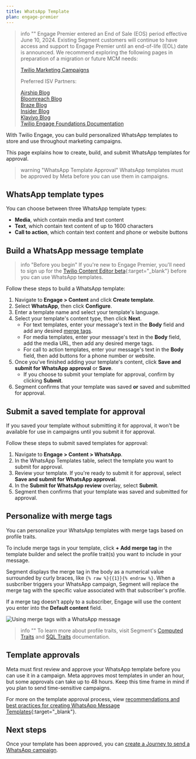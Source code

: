 ```yaml
---
title: WhatsApp Template
plan: engage-premier
---
```

> info ""
> Engage Premier entered an End of Sale (EOS) period effective  June 10, 2024. Existing Segment customers will continue to have access and support to Engage Premier until an end-of-life (EOL) date is announced. We recommend exploring the following pages in preparation of a migration or future MCM needs:
> 
>[Twilio Marketing Campaigns](https://www.twilio.com/en-us/sendgrid/marketing-campaigns)
>
>Preferred ISV Partners:
>
>[Airship Blog](https://www.twilio.com/en-us/blog/airship-integrated-customer-experience) <br>
>[Bloomreach Blog](https://www.twilio.com/en-us/blog/bloomreach-ecommerce-personalization) <br>
>[Braze Blog](https://www.twilio.com/en-us/blog/braze-conversational-marketing-campaigns) <br>
>[Insider Blog](https://www.twilio.com/en-us/blog/insider-cross-channel-customer-experience) <br>
>[Klaviyo Blog](https://www.twilio.com/en-us/blog/klaviyo-powering-smarter-digital-relationships) <br>
>[Twilio Engage Foundations Documentation](https://segment.com/docs/engage/quickstart/) <br>

With Twilio Engage, you can build personalized WhatsApp templates to store and use throughout marketing campaigns. 

This page explains how to create, build, and submit WhatsApp templates for approval.

> warning "WhatsApp Template Approval"
> WhatsApp templates must be approved by Meta before you can use them in campaigns. 

## WhatsApp template types

You can choose between three WhatsApp template types:

- **Media**, which contain media and text content
- **Text**, which contain text content of up to 1600 characters
- **Call to action**, which contain text content and phone or website buttons

## Build a WhatsApp message template

> info "Before you begin"
> If you're new to Engage Premier, you'll need to sign up for the [Twilio Content Editor beta](https://ahoy.twilio.com/messaging-content-api-request-access-1){:target="_blank"} before you can use WhatsApp templates.

Follow these steps to build a WhatsApp template:

1. Navigate to **Engage > Content** and click **Create template**.
2. Select **WhatsApp**, then click **Configure**.
3. Enter a template name and select your template's language.
4. Select your template's content type, then click **Next**.
    - For text templates, enter your message's text in the **Body** field and add any desired [merge tags](#personalize-with-merge-tags).
    - For media templates, enter your message's text in the **Body** field, add the media URL, then add any desired merge tags.
    - For call to action templates, enter your message's text in the **Body** field, then add buttons for a phone number or website. 
5. Once you've finished adding your template's content, click **Save and submit for WhatsApp approval** or **Save**. 
    - If you choose to submit your template for approval, confirm by clicking **Submit**.
6. Segment confirms that your template was saved **or** saved and submitted for approval.

## Submit a saved template for approval

If you saved your template without submitting it for approval, it won't be available for use in campaigns until you submit it for approval. 

Follow these steps to submit saved templates for approval:

1. Navigate to **Engage > Content > WhatsApp**.
2. In the WhatsApp Templates table, select the template you want to submit for approval.
3. Review your template. If you're ready to submit it for approval, select **Save and submit for WhatsApp approval**.
4. In the **Submit for WhatsApp review** overlay, select **Submit**.
5. Segment then confirms that your template was saved and submitted for approval.

## Personalize with merge tags

You can personalize your WhatsApp templates with merge tags based on profile traits. 

To include merge tags in your template, click **+ Add merge tag** in the template builder and select the profile trait(s) you want to include in your message. 

Segment displays the merge tag in the body as a numerical value surrounded by curly braces, like `{% raw %}{{1}}{% endraw %}`. When a susbcriber triggers your WhatsApp campaign, Segment will replace the merge tag with the specific value associated with that subscriber's profile. 

If a merge tag doesn't apply to a subscriber, Engage will use the content you enter into the **Default content** field.

![Using merge tags with a WhatsApp message](/docs/engage/images/merge_tag.png "Using merge tags with a WhatsApp message")

> info ""
> To learn more about profile traits, visit Segment's [Computed Traits](/docs/engage/audiences/computed-traits/) and [SQL Traits](/docs/engage/audiences/sql-traits/) documentation.
 

## Template approvals

Meta must first review and approve your WhatsApp template before you can use it in a campaign. Meta approves most templates in under an hour, but some approvals can take up to 48 hours. Keep this time frame in mind if you plan to send time-sensitive campaigns. 

For more on the template approval process, view [recommendations and best practices for creating WhatsApp Message Templates](https://support.twilio.com/hc/en-us/articles/360039737753-Recommendations-and-best-practices-for-creating-WhatsApp-Message-Templates){:target="_blank"}.


## Next steps

Once your template has been approved, you can [create a Journey to send a WhatsApp campaign](/docs/engage/campaigns/whatsapp-campaigns).
